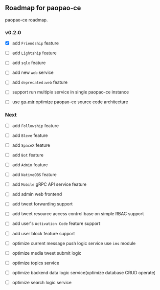 ## Roadmap for paopao-ce
paopao-ce roadmap.

### v0.2.0
* [x] add `Friendship` feature
* [ ] add `Lightship` feature
* [ ] add `sqlx` feature
* [ ] add new `web` service
* [ ] add `deprecated:web` feature
* [ ] support run multiple service in single paopao-ce instance
* [ ] use [go-mir](https://github.com/alimy/mir) optimize paopao-ce source code architecture


### Next
* [ ] add `Followship` feature
* [ ] add `Bleve` feature
* [ ] add `SpaceX` feature
* [ ] add `Bot` feature
* [ ] add `Admin` feature
* [ ] add `NativeOBS` feature
* [ ] add `Mobile` gRPC API service feature
* [ ] add admin web frontend
* [ ] add tweet forwarding support
* [ ] add tweet resource access control base on simple RBAC support
* [ ] add user's `Activation Code` feature support
* [ ] add user block feature support
* [ ] optimize current message push logic service use `ims` module 
* [ ] optimize media tweet submit logic
* [ ] optimize topics service
* [ ] optimize backend data logic service(optimize database CRUD operate)
* [ ] optimize search logic service

